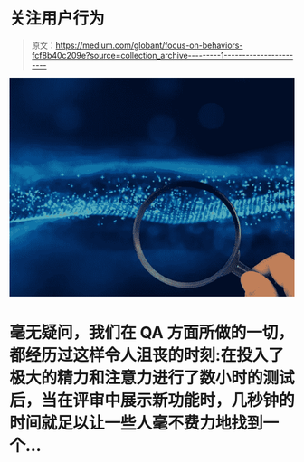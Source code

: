 # 关注用户行为

> 原文：<https://medium.com/globant/focus-on-behaviors-fcf8b40c209e?source=collection_archive---------1----------------------->

![](img/e3d22745ba439877718e7f922d149a3b.png)

# 毫无疑问，我们在 QA 方面所做的一切，都经历过这样令人沮丧的时刻:在投入了极大的精力和注意力进行了数小时的测试后，当在评审中展示新功能时，几秒钟的时间就足以让一些人毫不费力地找到一个…